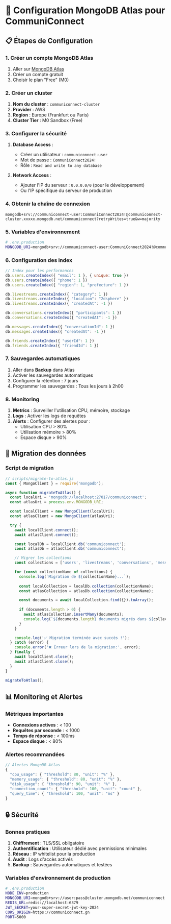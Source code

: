 # 🍃 Configuration MongoDB Atlas pour CommuniConnect

## 📋 Étapes de Configuration

### 1. Créer un compte MongoDB Atlas
1. Aller sur [MongoDB Atlas](https://www.mongodb.com/atlas)
2. Créer un compte gratuit
3. Choisir le plan "Free" (M0)

### 2. Créer un cluster
1. **Nom du cluster** : `communiconnect-cluster`
2. **Provider** : AWS
3. **Region** : Europe (Frankfurt ou Paris)
4. **Cluster Tier** : M0 Sandbox (Free)

### 3. Configurer la sécurité
1. **Database Access** :
   - Créer un utilisateur : `communiconnect-user`
   - Mot de passe : `CommuniConnect2024!`
   - Rôle : `Read and write to any database`

2. **Network Access** :
   - Ajouter l'IP du serveur : `0.0.0.0/0` (pour le développement)
   - Ou l'IP spécifique du serveur de production

### 4. Obtenir la chaîne de connexion
```
mongodb+srv://communiconnect-user:CommuniConnect2024!@communiconnect-cluster.xxxxx.mongodb.net/communiconnect?retryWrites=true&w=majority
```

### 5. Variables d'environnement
```bash
# .env.production
MONGODB_URI=mongodb+srv://communiconnect-user:CommuniConnect2024!@communiconnect-cluster.xxxxx.mongodb.net/communiconnect?retryWrites=true&w=majority
```

### 6. Configuration des index
```javascript
// Index pour les performances
db.users.createIndex({ "email": 1 }, { unique: true })
db.users.createIndex({ "phone": 1 })
db.users.createIndex({ "region": 1, "prefecture": 1 })

db.livestreams.createIndex({ "category": 1 })
db.livestreams.createIndex({ "location": "2dsphere" })
db.livestreams.createIndex({ "createdAt": -1 })

db.conversations.createIndex({ "participants": 1 })
db.conversations.createIndex({ "createdAt": -1 })

db.messages.createIndex({ "conversationId": 1 })
db.messages.createIndex({ "createdAt": -1 })

db.friends.createIndex({ "userId": 1 })
db.friends.createIndex({ "friendId": 1 })
```

### 7. Sauvegardes automatiques
1. Aller dans **Backup** dans Atlas
2. Activer les sauvegardes automatiques
3. Configurer la rétention : 7 jours
4. Programmer les sauvegardes : Tous les jours à 2h00

### 8. Monitoring
1. **Metrics** : Surveiller l'utilisation CPU, mémoire, stockage
2. **Logs** : Activer les logs de requêtes
3. **Alerts** : Configurer des alertes pour :
   - Utilisation CPU > 80%
   - Utilisation mémoire > 80%
   - Espace disque > 90%

## 🔧 Migration des données

### Script de migration
```javascript
// scripts/migrate-to-atlas.js
const { MongoClient } = require('mongodb');

async function migrateToAtlas() {
  const localUri = 'mongodb://localhost:27017/communiconnect';
  const atlasUri = process.env.MONGODB_URI;

  const localClient = new MongoClient(localUri);
  const atlasClient = new MongoClient(atlasUri);

  try {
    await localClient.connect();
    await atlasClient.connect();

    const localDb = localClient.db('communiconnect');
    const atlasDb = atlasClient.db('communiconnect');

    // Migrer les collections
    const collections = ['users', 'livestreams', 'conversations', 'messages', 'friends'];

    for (const collectionName of collections) {
      console.log(`Migration de ${collectionName}...`);
      
      const localCollection = localDb.collection(collectionName);
      const atlasCollection = atlasDb.collection(collectionName);

      const documents = await localCollection.find({}).toArray();
      
      if (documents.length > 0) {
        await atlasCollection.insertMany(documents);
        console.log(`${documents.length} documents migrés dans ${collectionName}`);
      }
    }

    console.log('✅ Migration terminée avec succès !');
  } catch (error) {
    console.error('❌ Erreur lors de la migration:', error);
  } finally {
    await localClient.close();
    await atlasClient.close();
  }
}

migrateToAtlas();
```

## 📊 Monitoring et Alertes

### Métriques importantes
- **Connexions actives** : < 100
- **Requêtes par seconde** : < 1000
- **Temps de réponse** : < 100ms
- **Espace disque** : < 80%

### Alertes recommandées
```javascript
// Alertes MongoDB Atlas
{
  "cpu_usage": { "threshold": 80, "unit": "%" },
  "memory_usage": { "threshold": 80, "unit": "%" },
  "disk_usage": { "threshold": 90, "unit": "%" },
  "connection_count": { "threshold": 100, "unit": "count" },
  "query_time": { "threshold": 100, "unit": "ms" }
}
```

## 🔒 Sécurité

### Bonnes pratiques
1. **Chiffrement** : TLS/SSL obligatoire
2. **Authentification** : Utilisateur dédié avec permissions minimales
3. **Réseau** : IP whitelist pour la production
4. **Audit** : Logs d'accès activés
5. **Backup** : Sauvegardes automatiques et testées

### Variables d'environnement de production
```bash
# .env.production
NODE_ENV=production
MONGODB_URI=mongodb+srv://user:pass@cluster.mongodb.net/communiconnect
REDIS_URL=redis://localhost:6379
JWT_SECRET=your-super-secret-jwt-key-2024
CORS_ORIGIN=https://communiconnect.gn
PORT=5000
``` 